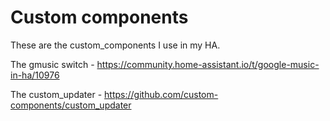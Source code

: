 # Custom components

These are the custom_components I use in my HA.

The gmusic switch - https://community.home-assistant.io/t/google-music-in-ha/10976

The custom_updater - https://github.com/custom-components/custom_updater
